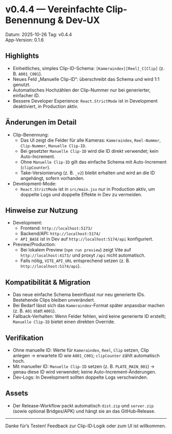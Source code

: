 # v0.4.4 — Vereinfachte Clip-Benennung & Dev-UX

Datum: 2025-10-26
Tag: v0.4.4  
App-Version: 0.1.6

## Highlights
- Einheitliches, simples Clip-ID-Schema: `[Kameraindex][Reel]_C[Clip]` (z. B. `A001_C001`).
- Neues Feld „Manuelle Clip-ID“: überschreibt das Schema und wird 1:1 genutzt.
- Automatisches Hochzählen der Clip-Nummer nur bei generierter, einfacher ID.
- Bessere Developer Experience: `React.StrictMode` ist in Development deaktiviert, in Production aktiv.

## Änderungen im Detail
- Clip-Benennung:
  - Das UI zeigt die Felder für alle Kameras: `Kameraindex`, `Reel-Nummer`, `Clip-Nummer`, `Manuelle Clip-ID`.
  - Bei gesetzter `Manuelle Clip-ID` wird die ID direkt verwendet; kein Auto-Increment.
  - Ohne `Manuelle Clip-ID` gilt das einfache Schema mit Auto-Increment (`clipCounter`).
  - Take-Versionierung (z. B. `_v2`) bleibt erhalten und wird an die ID angehängt, sofern vorhanden.
- Development-Mode:
  - `React.StrictMode` ist in `src/main.jsx` nur in Production aktiv, um doppelte Logs und doppelte Effekte in Dev zu vermeiden.

## Hinweise zur Nutzung
- Development:
  - Frontend: `http://localhost:5173/`
  - Backend/API: `http://localhost:5174/`
  - `API_BASE` ist in Dev auf `http://localhost:5174/api` konfiguriert.
- Preview/Production:
  - Bei lokalem Preview (`npm run preview`) zeigt Vite auf `http://localhost:4173/` und proxyt `/api` nicht automatisch.
  - Falls nötig, `VITE_API_URL` entsprechend setzen (z. B. `http://localhost:5174/api`).

## Kompatibilität & Migration
- Das neue einfache Schema beeinflusst nur neu generierte IDs. Bestehende Clips bleiben unverändert.
- Bei Bedarf lässt sich das `Kameraindex`-Format später anpassbar machen (z. B. `A01` statt `A001`).
- Fallback-Verhalten: Wenn Felder fehlen, wird keine generierte ID erstellt; `Manuelle Clip-ID` bietet einen direkten Override.

## Verifikation
- Ohne manuelle ID: Werte für `Kameraindex`, `Reel`, `Clip` setzen, Clip anlegen → erwartete ID wie `A001_C001`; `clipCounter` zählt automatisch hoch.
- Mit manueller ID: `Manuelle Clip-ID` setzen (z. B. `PLATE_MAIN_001`) → genau diese ID wird verwendet; keine Auto-Increment-Änderungen.
- Dev‑Logs: In Development sollten doppelte Logs verschwinden.

## Assets
- Der Release-Workflow packt automatisch `dist.zip` und `server.zip` (sowie optional Bridges/APK) und hängt sie an das GitHub‑Release.

---
Danke für’s Testen! Feedback zur Clip-ID‑Logik oder zum UI ist willkommen.